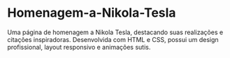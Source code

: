 # Homenagem-a-Nikola-Tesla
Uma página de homenagem a Nikola Tesla, destacando suas realizações e citações inspiradoras. Desenvolvida com HTML e CSS, possui um design profissional, layout responsivo e animações sutis.
